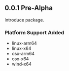## 0.0.1 Pre-Alpha

Introduce package.

### Platform Support Added
* linux-arm64
* linux-x64
* osx-arm64
* osx-x64
* wind-x64